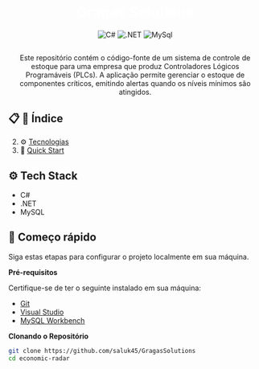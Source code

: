 <h1 align="center" style="color:white;" > Gragas Solutions </h1>

<div align="center">
    <img src="https://img.shields.io/badge/c%23-%23239120.svg?style=for-the-badge&logo=csharp&logoColor=white" alt="C#" />
    <img src="https://img.shields.io/badge/.NET-5C2D91?style=for-the-badge&logoColor=white&logo=.net&logoColor=white" alt=".NET" />
    <img src="https://img.shields.io/badge/mysql-4479A1.svg?style=for-the-badge&logoColor=white&logo=MySql&color=06B6D4" alt="MySql" />
</div>

##

<p align="center">Este repositório contém o código-fonte de um sistema de controle de estoque para uma empresa que produz Controladores Lógicos Programáveis (PLCs). A aplicação permite gerenciar o estoque de componentes críticos, emitindo alertas quando os níveis mínimos são atingidos.</p>

## 📋 <a name="table">🔗 Índice</a>

2. ⚙️ [Tecnologias](#tech-stack)
3. 🤸 [Quick Start](#quick-start)

## <a name="tech-stack">⚙️ Tech Stack</a>

- C#
- .NET
- MySQL

## <a name="quick-start">🤸 Começo rápido</a>

Siga estas etapas para configurar o projeto localmente em sua máquina.

**Pré-requisitos**

Certifique-se de ter o seguinte instalado em sua máquina:

- [Git](https://git-scm.com/)
- [Visual Studio](https://visualstudio.microsoft.com/pt-br/)
- [MySQL Workbench](https://www.mysql.com/products/workbench/)

**Clonando o Repositório**

```bash
git clone https://github.com/saluk45/GragasSolutions
cd economic-radar
```
